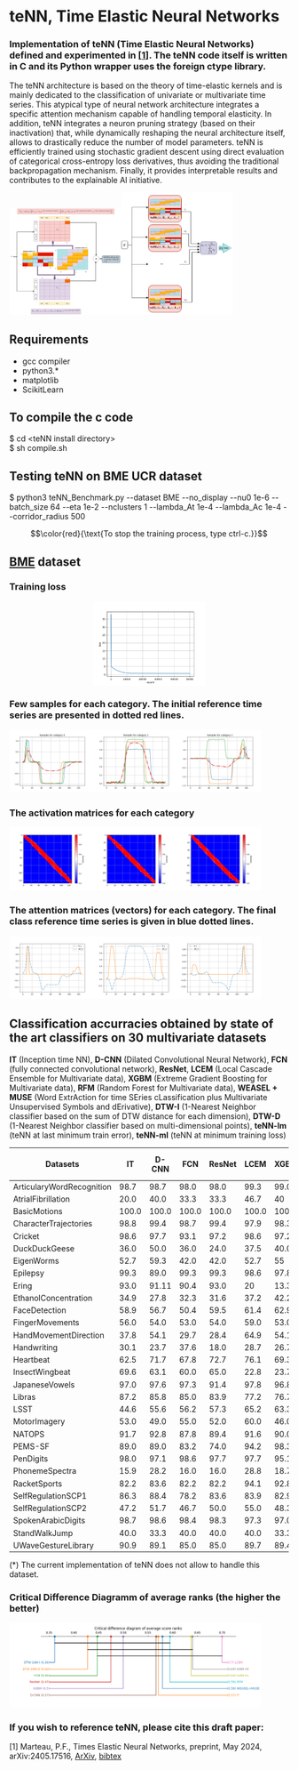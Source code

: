 # teNN, Time Elastic Neural Networks
### Implementation of teNN (Time Elastic Neural Networks) defined and experimented in \[[1](#1)\]. The teNN code itself is written in C and its Python wrapper uses the foreign ctype library.

The teNN architecture is based on the theory of time-elastic kernels and is mainly dedicated to the classification of univariate or multivariate time series. This atypical type of neural network architecture integrates a specific attention mechanism capable of handling temporal elasticity. In addition, teNN integrates a neuron pruning strategy (based on their inactivation) that, while dynamically reshaping the neural architecture itself, allows to drastically reduce the number of model parameters. teNN is efficiently trained using stochastic gradient descent using direct evaluation of categorical cross-entropy loss derivatives, thus avoiding the traditional backpropagation mechanism. Finally, it provides interpretable results and contributes to the explainable AI initiative.

<img src="figs/teNN-0.png" width="40%" height="40%"/><img src="figs/teNN.png" width="40%" height="40%"/>


## Requirements 
- gcc compiler
- python3.*
- matplotlib
- ScikitLearn

## To compile the c code
$ cd \<teNN install directory\>\
$ sh compile.sh


## Testing teNN on BME UCR dataset
$ python3  teNN_Benchmark.py --dataset BME --no_display --nu0 1e-6 --batch_size 64 --eta 1e-2 --nclusters 1 --lambda_At 1e-4 --lambda_Ac 1e-4 --corridor_radius 500

$$\color{red}{\text{To stop the training process, type ctrl-c.}}$$


## [BME](https://www.timeseriesclassification.com/description.php?Dataset=BME) dataset
### Training loss
<img src="figs/BME_loss.png" width="40%" height="40%" style="display: block; margin: 0 auto" />

### Few samples for each category. The initial reference time series are presented in dotted red lines.

<img src="figs/BME_0.png" width="30%" height="30%"/><img src="figs/BME_1.png" width="30%" height="30%"/><img src="figs/BME_2.png" width="30%" height="30%"/>

### The activation matrices for each category
<img src="figs/BME_Activation_0.png" width="30%" height="30%"/><img src="figs/BME_Activation_1.png" width="30%" height="30%"/><img src="figs/BME_Activation_2.png" width="30%" height="30%"/>

### The attention matrices (vectors) for each category. The final class reference time series is given in blue dotted lines.
<img src="figs/BMEAttention_d0_0.png" width="30%" height="30%"/><img src="figs/BMEAttention_d0_1.png" width="30%" height="30%"/><img src="figs/BMEAttention_d0_2.png" width="30%" height="30%"/>

## Classification accurracies obtained by state of the art classifiers on 30 multivariate datasets
**IT** (Inception time NN), **D-CNN** (Dilated Convolutional Neural Network), **FCN** (fully connected convolutional network), **ResNet**, **LCEM** (Local Cascade Ensemble for Multivariate data), **XGBM** (Extreme Gradient Boosting for Multivariate data), **RFM** (Random Forest for Multivariate data), **WEASEL + MUSE** (Word ExtrAction for time SEries cLassification plus Multivariate Unsupervised Symbols and dErivative), **DTW-I** (1-Nearest Neighbor classifier based on the sum of DTW distance for each dimension), **DTW-D** (1-Nearest Neighbor classifier based on multi-dimensional points), **teNN-lm** (teNN at last minimum train error), **teNN-ml** (teNN at minimum training loss)


| Datasets |IT|D-CNN|FCN|ResNet|LCEM|XGBM|RFM| WEASEL- MUSE |DTW-1NN-I |DTW-1NN-D |teNN-lm| teNN-ml |
|--- |--- |--- |--- |--- |--- |--- |--- |--- |--- |--- |--- |--- |
|ArticularyWordRecognition|98.7|98.7|98.0|98.0|99.3|99.0|99.0|99.3|98.0|98.7|98.3|98.3|
|AtrialFibrillation|20.0|40.0|33.3|33.3|46.7|40|33.3|26.7|26.7|20.0|33.3|33.3|
|BasicMotions|100.0|100.0|100.0|100.0|100.0|100.0|100.0|100.0|100.0|97.5|100.0|100.0|
|CharacterTrajectories|98.8|99.4|98.7|99.4|97.9|98.3|98.5|99.0|96.9|99.0|99.4|99.4|
|Cricket|98.6|97.7|93.1|97.2|98.6|97.2|98.6|98.6|98.6|100|98.6|98.6|
|DuckDuckGeese|36.0|50.0|36.0|24.0|37.5|40.0|40.0|57.5|55|60.0|46.0|46.0|
|EigenWorms|52.7|59.3|42.0|42.0|52.7|55|100|89.0|60.3|61.8|0.0(*)|0.0(*)|
|Epilepsy|99.3|89.0|99.3|99.3|98.6|97.8|98.6|99.3|97.8|96.4|90.6|90.6|
|Ering|93.0|91.11|90.4|93.0|20|13.3|13.3|13.3|13.3|13.3|97.4|97.4|
|EthanolConcentration|34.9|27.8|32.3|31.6|37.2|42.2|43.3|31.6|30.4|32.3|36.5|36.5|
|FaceDetection|58.9|56.7|50.4|59.5|61.4|62.9|61.4|54.5|51.3|52.9|63.6|61.6|
|FingerMovements|56.0|54.0|53.0|54.0|59.0|53.0|56.0|54.0|52.0|53.0|57.0|57.0|
|HandMovementDirection|37.8|54.1|29.7|28.4|64.9|54.1|50.0|37.8|30.6|23.1|55.4|55.4|
|Handwriting|30.1|23.7|37.6|18.0|28.7|26.7|26.7|53.1|50.9|60.7|41.8|41.8|
|Heartbeat|62.5|71.7|67.8|72.7|76.1|69.3|80.0|72.7|65.9|71.7|74.2|75.1|
|InsectWingbeat|69.6|63.1|60.0|65.0|22.8|23.7|22.4|12.8|12.8|0.|52.9|52.9|
|JapaneseVowels|97.0|97.6|97.3|91.4|97.8|96.8|97.0|97.8|95.9|94.9|97.3|97.3|
|Libras|87.2|85.8|85.0|83.9|77.2|76.7|78.3|89.4|89.4|87.2|81.1|81.1|
|LSST|44.6|55.6|56.2|57.3|65.2|63.3|61.2|62.8|57.5|55.1|49.6|49.6|
|MotorImagery|53.0|49.0|55.0|52.0|60.0|46.0|55.0|50.0|39.0|50.0|61.0|59.0|
|NATOPS|91.7|92.8|87.8|89.4|91.6|90.0|91.1|88.3|85.0|88.3|93.3|93.3|
|PEMS-SF|89.0|89.0|83.2|74.0|94.2|98.3|98.3|70.5|71.1|70.5|28.9|28.9|
|PenDigits|98.0|97.1|98.6|97.7|97.7|95.1|95.1|96.9|93.9|97.7|97.2|97.2|
|PhonemeSpectra|15.9|28.2|16.0|16.0|28.8|18.7|22.2|19.0|15.1|15.1|8.6|8.6|
|RacketSports|82.2|83.6|82.2|82.2|94.1|92.8|92.1|91.4|84.2|80.3|88.8|88.8|
|SelfRegulationSCP1|86.3|88.4|78.2|83.6|83.9|82.9|82.6|74.4|76.5|77.5|88.1|89.4|
|SelfRegulationSCP2|47.2|51.7|46.7|50.0|55.0|48.3|47.8|52.2|53.3|53.9|54.4|57.8|
|SpokenArabicDigits|98.7|98.6|98.4|98.3|97.3|97.0|96.8|98.2|96.0|96.3|97.7|97.7|
|StandWalkJump|40.0|33.3|40.0|40.0|40.0|33.3|46.7|33.3|33.3|20.0|53.3|53.3|
|UWaveGestureLibrary|90.9|89.1|85.0|85.0|89.7|89.4|90.0|90.3|86.9|90.3|90.3|90.3|

(*) The current implementation of teNN  does not allow to handle this dataset.

### Critical Difference Diagramm of average ranks (the higher the better)
<img src="figs/CriticalDifferenceDiagram.png" width="90%" height="30%"/>

### If you wish to reference teNN, please cite this draft paper:

<a name="1"></a>
[1] Marteau, P.F., Times Elastic Neural Networks, preprint, May 2024, arXiv:2405.17516, 
[ArXiv](https://arxiv.org/abs/2405.17516), 
[bibtex](https://github.com/pfmarteau/teNN/blob/main/bibtex/marteau2024.bib)
